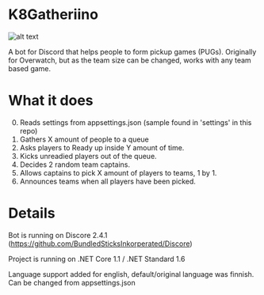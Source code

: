 # K8Gatheriino
![alt text](https://github.com/kitsun8/K8Gatheriino/blob/master/screenshots/gatheriino1.PNG)

A bot for Discord that helps people to form pickup games (PUGs).
Originally for Overwatch, but as the team size can be changed, works with any team based game.

# What it does

0. Reads settings from appsettings.json (sample found in 'settings' in this repo)
1. Gathers X amount of people to a queue
2. Asks players to Ready up inside Y amount of time.
3. Kicks unreadied players out of the queue.
4. Decides 2 random team captains.
5. Allows captains to pick X amount of players to teams, 1 by 1.
6. Announces teams when all players have been picked.

# Details

Bot is running on Discore 2.4.1 (https://github.com/BundledSticksInkorperated/Discore)

Project is running on .NET Core 1.1 / .NET Standard 1.6

Language support added for english, default/original language was finnish. Can be changed from appsettings.json
